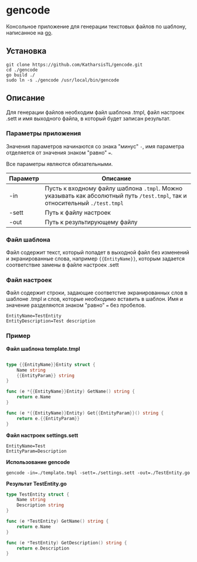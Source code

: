 # gencode

Консольное приложение для генерации текстовых файлов по шаблону, написанное на [go](https://golang.org/).

## Установка

```console
git clone https://github.com/KatharsisTL/gencode.git
cd ./gencode
go build ./
sudo ln -s ./gencode /usr/local/bin/gencode
```

## Описание

Для генерации файлов необходим файл шаблона .tmpl, файл настроек .sett и имя выходного файла, в который будет записан результат.

### Параметры приложения

Значения параметров начинаются со знака "минус" ```-```, имя параметра отделяется от значения знаком "равно" ```=```.

Все параметры являются обязательными.

| Параметр | Описание |
| --- | --- |
| -in      | Пусть к входному файлу шаблона ```.tmpl```. Можно указывать как абсолютный путь ```/test.tmpl```, так и относительный ```./test.tmpl``` |
| -sett    | Путь к файлу настроек |
| -out     | Путь к результирующему файлу |

### Файл шаблона

Файл содержит текст, который попадет в выходной файл без изменений и экранированные слова, например ``` {{EntityName}} ```, которым задается соответствие замены в файле настроек .sett

### Файл настроек

Файл содержит строки, задающие соответстие экранированных слов в шаблоне .tmpl и слов, которые необходимо вставить в шаблон. Имя и значение разделяются знаком "равно" ```=``` без пробелов.
```
EntityName=TestEntity
EntityDescription=Test description
```

### Пример

**Файл шаблона template.tmpl**

```go

type {{EntityName}}Entity struct {
    Name string
    {{EntityParam}} string
}

func (e *{{EntityName}}Entity) GetName() string {
    return e.Name
}

func (e *{{EntityName}}Entity) Get{{EntityParam}}() string {
    return e.{{EntityParam}}
}
```

**Файл настроек settings.sett**

```
EntityName=Test
EntityParam=Description
```

**Использование gencode**

```console
gencode -in=./template.tmpl -sett=./settings.sett -out=./TestEntity.go
```

**Результат TestEntity.go**

```go
type TestEntity struct {
    Name string
    Description string
}

func (e *TestEntity) GetName() string {
    return e.Name
}

func (e *TestEntity) GetDescription() string {
    return e.Description
}
```

